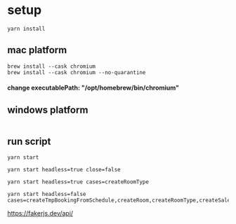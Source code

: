 # setup

```
yarn install
```

## mac platform

```
brew install --cask chromium
brew install --cask chromium --no-quarantine
```

#### change executablePath: "/opt/homebrew/bin/chromium"

## windows platform

```
```

## run script

```
yarn start

yarn start headless=true close=false

yarn start headless=true cases=createRoomType

yarn start headless=false cases=createTmpBookingFromSchedule,createRoom,createRoomType,createSaleGroup,createSaleItem,createRankCalendar,createPlan

```

<https://fakerjs.dev/api/>
